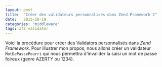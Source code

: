 ```yaml
---
layout: post
title:  "Créer des validateurs personnalisés dans Zend Framework 2"
date:   2015-10-19
categories: "middleware"
tags: zf2 validator
---
```


Voici la procédure pour créer des Validators personnalisés dans *Zend Framework*. Pour illustrer mon propos, nous allons créer un validateur `MotDePassePourri` qui nous permettra d'invalider la saisi un mot de passe foireux (genre AZERTY ou 1234).
